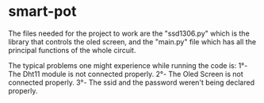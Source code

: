 # smart-pot
The files needed for the project to work are the "ssd1306.py" which is the library that controls the oled screen, and the "main.py" file which has all the principal functions of the whole circuit.

The typical problems one might experience while running the code is:
1°- The Dht11 module is not connected properly.
2°- The Oled Screen is not connected properly.
3°- The ssid and the password weren't being declared properly.
